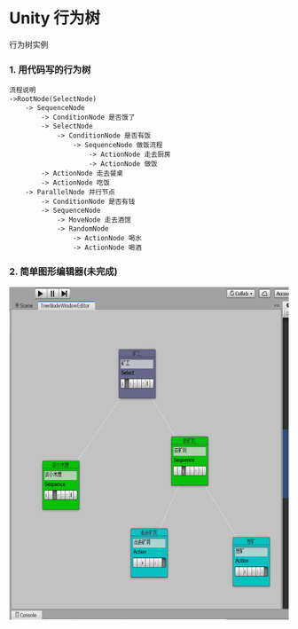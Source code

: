 # Unity 行为树
行为树实例

### 1. 用代码写的行为树
```
流程说明
->RootNode(SelectNode)
    -> SequenceNode
        -> ConditionNode 是否饿了
        -> SelectNode
            -> ConditionNode 是否有饭
                -> SequenceNode 做饭流程
                    -> ActionNode 走去厨房
                    -> ActionNode 做饭
        -> ActionNode 走去餐桌
        -> ActionNode 吃饭
    -> ParallelNode 并行节点
        -> ConditionNode 是否有钱
        -> SequenceNode
            -> MoveNode 走去酒馆
            -> RandomNode
                -> ActionNode 喝水
                -> ActionNode 喝酒
```

### 2. 简单图形编辑器(未完成)
<img src="https://github.com/DGHeroin/Unity-BehaviourTree/blob/master/Images/Unity_yxjpvopjJr.png" width="700" height="600" alt="图片描述文字"/>
